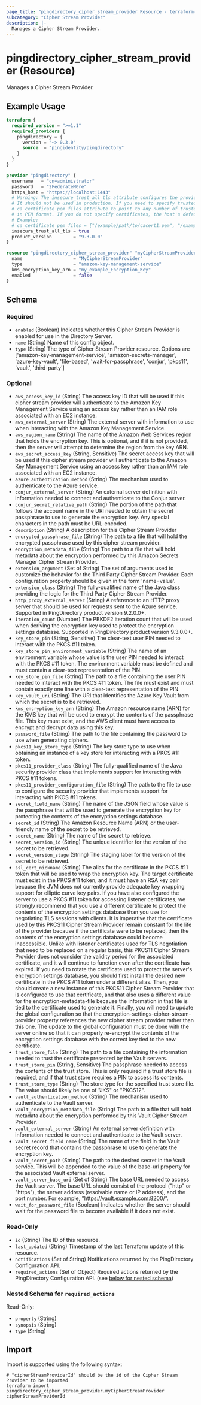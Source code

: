 ```yaml
---
page_title: "pingdirectory_cipher_stream_provider Resource - terraform-provider-pingdirectory"
subcategory: "Cipher Stream Provider"
description: |-
  Manages a Cipher Stream Provider.
---
```


# pingdirectory_cipher_stream_provider (Resource)

Manages a Cipher Stream Provider.

## Example Usage

```terraform
terraform {
  required_version = ">=1.1"
  required_providers {
    pingdirectory = {
      version = "~> 0.3.0"
      source  = "pingidentity/pingdirectory"
    }
  }
}

provider "pingdirectory" {
  username   = "cn=administrator"
  password   = "2FederateM0re"
  https_host = "https://localhost:1443"
  # Warning: The insecure_trust_all_tls attribute configures the provider to trust any certificate presented by the PingDirectory server.
  # It should not be used in production. If you need to specify trusted CA certificates, use the
  # ca_certificate_pem_files attribute to point to any number of trusted CA certificate files
  # in PEM format. If you do not specify certificates, the host's default root CA set will be used.
  # Example:
  # ca_certificate_pem_files = ["/example/path/to/cacert1.pem", "/example/path/to/cacert2.pem"]
  insecure_trust_all_tls = true
  product_version        = "9.3.0.0"
}

resource "pingdirectory_cipher_stream_provider" "myCipherStreamProvider" {
  name                   = "MyCipherStreamProvider"
  type                   = "amazon-key-management-service"
  kms_encryption_key_arn = "my_example_Encryption_Key"
  enabled                = false
}
```

<!-- schema generated by tfplugindocs -->
## Schema

### Required

- `enabled` (Boolean) Indicates whether this Cipher Stream Provider is enabled for use in the Directory Server.
- `name` (String) Name of this config object.
- `type` (String) The type of Cipher Stream Provider resource. Options are ['amazon-key-management-service', 'amazon-secrets-manager', 'azure-key-vault', 'file-based', 'wait-for-passphrase', 'conjur', 'pkcs11', 'vault', 'third-party']

### Optional

- `aws_access_key_id` (String) The access key ID that will be used if this cipher stream provider will authenticate to the Amazon Key Management Service using an access key rather than an IAM role associated with an EC2 instance.
- `aws_external_server` (String) The external server with information to use when interacting with the Amazon Key Management Service.
- `aws_region_name` (String) The name of the Amazon Web Services region that holds the encryption key. This is optional, and if it is not provided, then the server will attempt to determine the region from the key ARN.
- `aws_secret_access_key` (String, Sensitive) The secret access key that will be used if this cipher stream provider will authenticate to the Amazon Key Management Service using an access key rather than an IAM role associated with an EC2 instance.
- `azure_authentication_method` (String) The mechanism used to authenticate to the Azure service.
- `conjur_external_server` (String) An external server definition with information needed to connect and authenticate to the Conjur server.
- `conjur_secret_relative_path` (String) The portion of the path that follows the account name in the URI needed to obtain the secret passphrase to use to generate the encryption key. Any special characters in the path must be URL-encoded.
- `description` (String) A description for this Cipher Stream Provider
- `encrypted_passphrase_file` (String) The path to a file that will hold the encrypted passphrase used by this cipher stream provider.
- `encryption_metadata_file` (String) The path to a file that will hold metadata about the encryption performed by this Amazon Secrets Manager Cipher Stream Provider.
- `extension_argument` (Set of String) The set of arguments used to customize the behavior for the Third Party Cipher Stream Provider. Each configuration property should be given in the form 'name=value'.
- `extension_class` (String) The fully-qualified name of the Java class providing the logic for the Third Party Cipher Stream Provider.
- `http_proxy_external_server` (String) A reference to an HTTP proxy server that should be used for requests sent to the Azure service. Supported in PingDirectory product version 9.2.0.0+.
- `iteration_count` (Number) The PBKDF2 iteration count that will be used when deriving the encryption key used to protect the encryption settings database. Supported in PingDirectory product version 9.3.0.0+.
- `key_store_pin` (String, Sensitive) The clear-text user PIN needed to interact with the PKCS #11 token.
- `key_store_pin_environment_variable` (String) The name of an environment variable whose value is the user PIN needed to interact with the PKCS #11 token. The environment variable must be defined and must contain a clear-text representation of the PIN.
- `key_store_pin_file` (String) The path to a file containing the user PIN needed to interact with the PKCS #11 token. The file must exist and must contain exactly one line with a clear-text representation of the PIN.
- `key_vault_uri` (String) The URI that identifies the Azure Key Vault from which the secret is to be retrieved.
- `kms_encryption_key_arn` (String) The Amazon resource name (ARN) for the KMS key that will be used to encrypt the contents of the passphrase file. This key must exist, and the AWS client must have access to encrypt and decrypt data using this key.
- `password_file` (String) The path to the file containing the password to use when generating ciphers.
- `pkcs11_key_store_type` (String) The key store type to use when obtaining an instance of a key store for interacting with a PKCS #11 token.
- `pkcs11_provider_class` (String) The fully-qualified name of the Java security provider class that implements support for interacting with PKCS #11 tokens.
- `pkcs11_provider_configuration_file` (String) The path to the file to use to configure the security provider that implements support for interacting with PKCS #11 tokens.
- `secret_field_name` (String) The name of the JSON field whose value is the passphrase that will be used to generate the encryption key for protecting the contents of the encryption settings database.
- `secret_id` (String) The Amazon Resource Name (ARN) or the user-friendly name of the secret to be retrieved.
- `secret_name` (String) The name of the secret to retrieve.
- `secret_version_id` (String) The unique identifier for the version of the secret to be retrieved.
- `secret_version_stage` (String) The staging label for the version of the secret to be retrieved.
- `ssl_cert_nickname` (String) The alias for the certificate in the PKCS #11 token that will be used to wrap the encryption key. The target certificate must exist in the PKCS #11 token, and it must have an RSA key pair because the JVM does not currently provide adequate key wrapping support for elliptic curve key pairs.  If you have also configured the server to use a PKCS #11 token for accessing listener certificates, we strongly recommend that you use a different certificate to protect the contents of the encryption settings database than you use for negotiating TLS sessions with clients. It is imperative that the certificate used by this PKCS11 Cipher Stream Provider remain constant for the life of the provider because if the certificate were to be replaced, then the contents of the encryption settings database could become inaccessible. Unlike with listener certificates used for TLS negotiation that need to be replaced on a regular basis, this PKCS11 Cipher Stream Provider does not consider the validity period for the associated certificate, and it will continue to function even after the certificate has expired.  If you need to rotate the certificate used to protect the server's encryption settings database, you should first install the desired new certificate in the PKCS #11 token under a different alias. Then, you should create a new instance of this PKCS11 Cipher Stream Provider that is configured to use that certificate, and that also uses a different value for the encryption-metadata-file because the information in that file is tied to the certificate used to generate it. Finally, you will need to update the global configuration so that the encryption-settings-cipher-stream-provider property references the new cipher stream provider rather than this one. The update to the global configuration must be done with the server online so that it can properly re-encrypt the contents of the encryption settings database with the correct key tied to the new certificate.
- `trust_store_file` (String) The path to a file containing the information needed to trust the certificate presented by the Vault servers.
- `trust_store_pin` (String, Sensitive) The passphrase needed to access the contents of the trust store. This is only required if a trust store file is required, and if that trust store requires a PIN to access its contents.
- `trust_store_type` (String) The store type for the specified trust store file. The value should likely be one of "JKS" or "PKCS12".
- `vault_authentication_method` (String) The mechanism used to authenticate to the Vault server.
- `vault_encryption_metadata_file` (String) The path to a file that will hold metadata about the encryption performed by this Vault Cipher Stream Provider.
- `vault_external_server` (String) An external server definition with information needed to connect and authenticate to the Vault server.
- `vault_secret_field_name` (String) The name of the field in the Vault secret record that contains the passphrase to use to generate the encryption key.
- `vault_secret_path` (String) The path to the desired secret in the Vault service. This will be appended to the value of the base-url property for the associated Vault external server.
- `vault_server_base_uri` (Set of String) The base URL needed to access the Vault server. The base URL should consist of the protocol ("http" or "https"), the server address (resolvable name or IP address), and the port number. For example, "https://vault.example.com:8200/".
- `wait_for_password_file` (Boolean) Indicates whether the server should wait for the password file to become available if it does not exist.

### Read-Only

- `id` (String) The ID of this resource.
- `last_updated` (String) Timestamp of the last Terraform update of this resource.
- `notifications` (Set of String) Notifications returned by the PingDirectory Configuration API.
- `required_actions` (Set of Object) Required actions returned by the PingDirectory Configuration API. (see [below for nested schema](#nestedatt--required_actions))

<a id="nestedatt--required_actions"></a>
### Nested Schema for `required_actions`

Read-Only:

- `property` (String)
- `synopsis` (String)
- `type` (String)

## Import

Import is supported using the following syntax:

```shell
# "cipherStreamProviderId" should be the id of the Cipher Stream Provider to be imported
terraform import pingdirectory_cipher_stream_provider.myCipherStreamProvider cipherStreamProviderId
```

